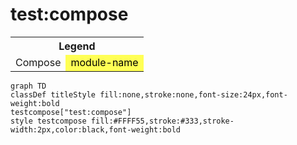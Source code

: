 # test:compose

<table>
<tr><th colspan='2'>Legend</th></tr>
<tr><td style='text-align:center;'>Compose</td><td style='text-align:center; background-color:#FFFF55; color:black'>module-name</td></tr>
</table>

```mermaid
graph TD
classDef titleStyle fill:none,stroke:none,font-size:24px,font-weight:bold
testcompose["test:compose"]
style testcompose fill:#FFFF55,stroke:#333,stroke-width:2px,color:black,font-weight:bold
```
